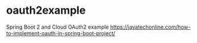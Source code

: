 # oauth2example
Spring Boot 2 and Cloud OAuth2 example
https://javatechonline.com/how-to-implement-oauth-in-spring-boot-project/
